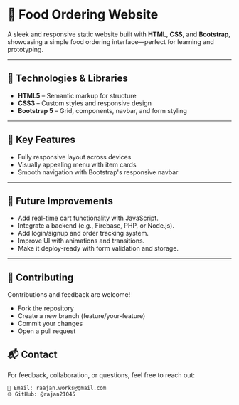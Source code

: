 # 🍔 Food Ordering Website

A sleek and responsive static website built with **HTML**, **CSS**, and **Bootstrap**, showcasing a simple food ordering 
interface—perfect for learning and prototyping.

---

## 🧰 Technologies & Libraries

- **HTML5** – Semantic markup for structure  
- **CSS3** – Custom styles and responsive design  
- **Bootstrap 5** – Grid, components, navbar, and form styling  

---

## 🎯 Key Features

- Fully responsive layout across devices  
- Visually appealing menu with item cards  
- Smooth navigation with Bootstrap's responsive navbar

---

## 📌 Future Improvements
	
- Add real-time cart functionality with JavaScript.
- Integrate a backend (e.g., Firebase, PHP, or Node.js).
- Add login/signup and order tracking system.
- Improve UI with animations and transitions.
- Make it deploy-ready with form validation and storage.

---

## 🤝 Contributing

Contributions and feedback are welcome!
- Fork the repository
- Create a new branch (feature/your-feature)
- Commit your changes
- Open a pull request


## 📬 Contact

For feedback, collaboration, or questions, feel free to reach out:

	📧 Email: raajan.works@gmail.com
	🌐 GitHub: @rajan21045
